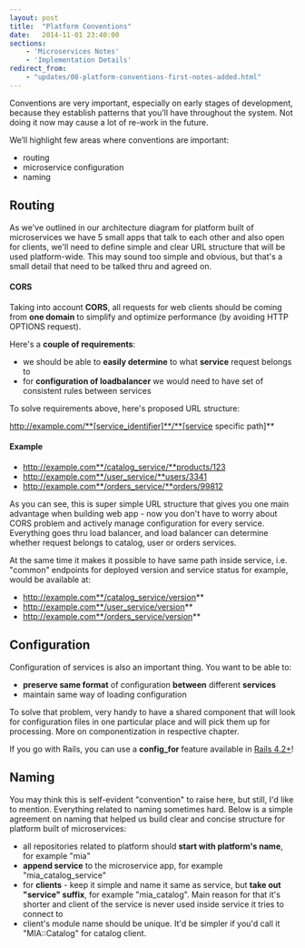 ```yaml
---
layout: post
title:  "Platform Conventions"
date:   2014-11-01 23:40:00
sections:
    - 'Microservices Notes'
    - 'Implementation Details'
redirect_from:
    - "updates/08-platform-conventions-first-notes-added.html"
---
```


Conventions are very important, especially on early stages of development, because they establish patterns that you’ll have throughout the system. Not doing it now may cause a lot of re-work in the future. 

We’ll highlight few areas where conventions are important:

- routing
- microservice configuration
- naming

## Routing

As we've outlined in our architecture diagram for platform built of microservices we have 5 small apps that talk to each other and also open for clients, we'll need to define simple and clear URL structure that will be used platform-wide. This may sound too simple and obvious, but that's a small detail that need to be talked thru and agreed on.

#### CORS

Taking into account **CORS**, all requests for web clients should be coming from **one domain** to simplify and optimize performance (by avoiding HTTP OPTIONS request).

Here's a **couple of requirements**:

- we should be able to **easily determine** to what **service** request belongs to
- for **configuration of loadbalancer** we would need to have set of consistent rules between services

To solve requirements above, here's proposed URL structure:

http://example.com/**[service_identifier]**/**[service specific path]**

#### Example

- http://example.com**/catalog_service/**products/123
- http://example.com**/user_service/**users/3341
- http://example.com**/orders_service/**orders/99812

As you can see, this is super simple URL structure that gives you one main advantage when building web app - now you don't have to worry about CORS problem and actively manage configuration for every service. Everything goes thru load balancer, and load balancer can determine whether request belongs to catalog, user or orders services.

At the same time it makes it possible to have same path inside service, i.e. "common" endpoints for deployed version and service status for example, would be available at:

- http://example.com**/catalog_service/version**
- http://example.com**/user_service/version**
- http://example.com**/orders_service/version**

## Configuration

Configuration of services is also an important thing. You want to be able to:

- **preserve same format** of configuration **between** different **services**
- maintain same way of loading configuration

To solve that problem, very handy to have a shared component that will look for configuration files in one particular place and will pick them up for processing. More on componentization in respective chapter.

If you go with Rails, you can use a **config_for** feature available in [Rails 4.2+](http://api.rubyonrails.org/classes/Rails/Application.html#method-i-config_for)!

## Naming

You may think this is self-evident "convention" to raise here, but still, I'd like to mention. Everything related to naming sometimes hard. Below is a simple agreement on naming that helped us build clear and concise structure for platform built of microservices:

- all repositories related to platform should **start with platform's name**, for example "mia"
- **append service** to the microservice app, for example "mia_catalog_service"
- for **clients** - keep it simple and name it same as service, but **take out "service" suffix**, for example "mia_catalog". Main reason for that it's shorter and client of the service is never used inside service it tries to connect to
- client's module name should be unique. It'd be simpler if you'd call it "MIA::Catalog" for catalog client.

